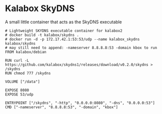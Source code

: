 Kalabox SkyDNS
===================

A small little container that acts as the SkyDNS executable

```
# Lightweight SKYDNS executable container for kalabox2
# docker build -t kalabox/skydns .
# docker run -d -p 172.17.42.1:53:53/udp --name kalabox_skydns kalabox/skydns
# may still need to append: -nameserver 8.8.8.8:53 -domain kbox to run
FROM kalabox/debian

RUN curl -L https://github.com/kalabox/skydns1/releases/download/v0.2.0/skydns > /skydns
RUN chmod 777 /skydns

VOLUME ["/data"]

EXPOSE 8080
EXPOSE 53/udp

ENTRYPOINT ["/skydns", "-http", "0.0.0.0:8080", "-dns", "0.0.0.0:53"]
CMD ["-nameserver", "8.8.8.8:53", "-domain", "kbox"]
```

